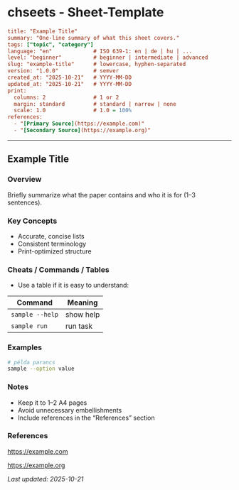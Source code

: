 # chseets - Sheet-Template

```ini
title: "Example Title"
summary: "One-line summary of what this sheet covers."
tags: ["topic", "category"]
language: "en"             # ISO 639-1: en | de | hu | ...
level: "beginner"          # beginner | intermediate | advanced
slug: "example-title"      # lowercase, hyphen-separated
version: "1.0.0"           # semver
created_at: "2025-10-21"   # YYYY-MM-DD
updated_at: "2025-10-21"   # YYYY-MM-DD
print:
  columns: 2               # 1 or 2
  margin: standard         # standard | narrow | none
  scale: 1.0               # 1.0 = 100%
references:
  - "[Primary Source](https://example.com)"
  - "[Secondary Source](https://example.org)"
```

---

## Example Title

### Overview

Briefly summarize what the paper contains and who it is for (1–3 sentences).

### Key Concepts

- Accurate, concise lists
- Consistent terminology
- Print-optimized structure

### Cheats / Commands / Tables

- Use a table if it is easy to understand:
  
| Command | Meaning |
|---|---|
| `sample --help` | show help |
| `sample run`    | run task |

### Examples

```bash
# példa parancs
sample --option value
```

### Notes

- Keep it to 1–2 A4 pages
- Avoid unnecessary embellishments
- Include references in the “References” section

### References

<https://example.com>

<https://example.org>

_Last updated: 2025-10-21_
